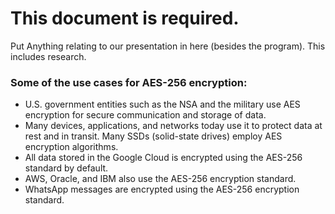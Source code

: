 # This document is required.
Put Anything relating to our presentation in here (besides the program).
This includes research.

### Some of the use cases for AES-256 encryption:

- U.S. government entities such as the NSA and the military use AES encryption for secure communication and storage of data.
- Many devices, applications, and networks today use it to protect data at rest and in transit. Many SSDs (solid-state drives) employ AES encryption algorithms.
- All data stored in the Google Cloud is encrypted using the AES-256 standard by default.
- AWS, Oracle, and IBM also use the AES-256 encryption standard.
- WhatsApp messages are encrypted using the AES-256 encryption standard.